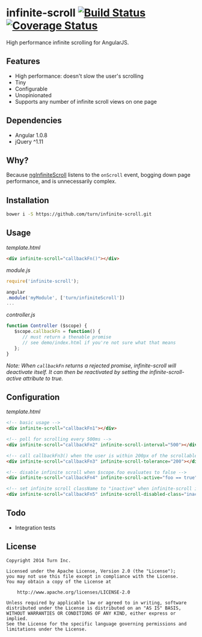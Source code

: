 infinite-scroll [![Build Status](https://travis-ci.org/turn/infinite-scroll.svg?branch=master)](https://travis-ci.org/turn/infinite-scroll) [![Coverage Status](https://img.shields.io/coveralls/turn/infinite-scroll.svg)](https://coveralls.io/r/turn/infinite-scroll)
===============

High performance infinite scrolling for AngularJS.

## Features

- High performance: doesn't slow the user's scrolling
- Tiny
- Configurable
- Unopinionated
- Supports any number of infinite scroll views on one page

## Dependencies

- Angular 1.0.8
- jQuery ^1.11

## Why?

Because [ngInfiniteScroll](https://github.com/BinaryMuse/ngInfiniteScroll) listens to the `onScroll` event, bogging down page performance, and is unnecessarily complex.

## Installation

```bash
bower i -S https://github.com/turn/infinite-scroll.git
```

## Usage

*template.html*

```html
<div infinite-scroll="callbackFn()"></div>
```

*module.js*

```js
require('infinite-scroll');

angular
.module('myModule', ['turn/infiniteScroll'])
...
```

*controller.js*

```js
function Controller ($scope) {
   $scope.callbackFn = function() {
   	  // must return a thenable promise
   	  // see demo/index.html if you're not sure what that means
   };
}
```

*Note: When `callbackFn` returns a rejected promise, infinite-scroll will deactivate itself. It can then be reactivated by setting the infinite-scroll-active attribute to true.*

## Configuration

*template.html*

```html
<!-- basic usage -->
<div infinite-scroll="callbackFn1"></div>

<!-- poll for scrolling every 500ms -->
<div infinite-scroll="callbackFn2" infinite-scroll-interval="500"></div>

<!-- call callbackFn3() when the user is within 200px of the scrollable area's edge -->
<div infinite-scroll="callbackFn3" infinite-scroll-tolerance="200"></div>

<!-- disable infinite scroll when $scope.foo evaluates to false -->
<div infinite-scroll="callbackFn4" infinite-scroll-active="foo == true"></div>

<!-- set infinite scroll className to "inactive" when infinite-scroll is disabled -->
<div infinite-scroll="callbackFn5" infinite-scroll-disabled-class="inactive"></div>
```

## Todo

- Integration tests

## License

```
Copyright 2014 Turn Inc.

Licensed under the Apache License, Version 2.0 (the "License");
you may not use this file except in compliance with the License.
You may obtain a copy of the License at

    http://www.apache.org/licenses/LICENSE-2.0

Unless required by applicable law or agreed to in writing, software
distributed under the License is distributed on an "AS IS" BASIS,
WITHOUT WARRANTIES OR CONDITIONS OF ANY KIND, either express or implied.
See the License for the specific language governing permissions and
limitations under the License.
```